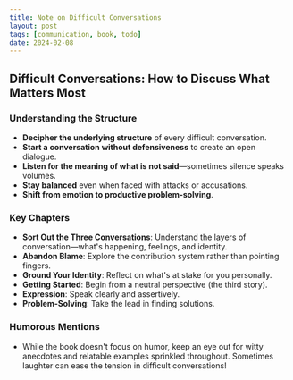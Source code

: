 ```yaml
---
title: Note on Difficult Conversations
layout: post
tags: [communication, book, todo]
date: 2024-02-08
---
```

## Difficult Conversations: How to Discuss What Matters Most

### Understanding the Structure
- **Decipher the underlying structure** of every difficult conversation.
- **Start a conversation without defensiveness** to create an open dialogue.
- **Listen for the meaning of what is not said**—sometimes silence speaks volumes.
- **Stay balanced** even when faced with attacks or accusations.
- **Shift from emotion to productive problem-solving**.

### Key Chapters
- **Sort Out the Three Conversations**: Understand the layers of conversation—what's happening, feelings, and identity.
- **Abandon Blame**: Explore the contribution system rather than pointing fingers.
- **Ground Your Identity**: Reflect on what's at stake for you personally.
- **Getting Started**: Begin from a neutral perspective (the third story).
- **Expression**: Speak clearly and assertively.
- **Problem-Solving**: Take the lead in finding solutions.

### Humorous Mentions
- While the book doesn't focus on humor, keep an eye out for witty anecdotes and relatable examples sprinkled throughout. Sometimes laughter can ease the tension in difficult conversations!

 
